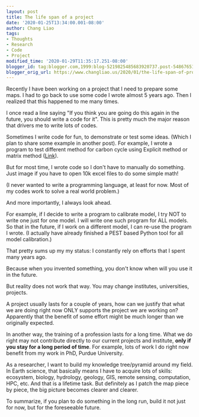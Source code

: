 ```yaml
---
layout: post
title: The life span of a project
date: '2020-01-25T13:34:00.001-08:00'
author: Chang Liao
tags:
- Thoughts
- Research
- Code
- Project
modified_time: '2020-01-29T11:35:17.251-08:00'
blogger_id: tag:blogger.com,1999:blog-5219825485683920737.post-548676513903577032
blogger_orig_url: https://www.changliao.us/2020/01/the-life-span-of-project.html
---
```



Recently I have been working on a project that I need to prepare some maps. I 
had to go back to use some code I wrote almost 5 years ago. Then I realized 
that this happened to me many times. 

I once read a line saying "If you think you are going do this again in the 
future, you should write a code for it". This is pretty much the major reason 
that drivers me to write lots of codes. 

Sometimes I write code for fun, to demonstrate or test some ideas. (Which I 
plan to share some example in another post). For example, I wrote a program to 
test different method for carbon cycle using Explicit method or matrix method 
([Link](https://twitter.com/changliao1025/status/1154922877516259334?s=20)). 

But for most time, I wrote code so I don't have to manually do something. Just 
image if you have to open 10k excel files to do some simple math! 

(I never wanted to write a programming language, at least for now. Most of my 
codes work to solve a real world problem.) 

And more importantly, I always look ahead. 

For example, if I decide to write a program to calibrate model, I try NOT to 
write one just for one model. I will write one such program for ALL models. So 
that in the future, if I work on a different model, I can re-use the program I 
wrote. (I actually have already finished a PEST based Python tool for all 
model calibration.) 

That pretty sums up my my status: I constantly rely on efforts that I spent 
many years ago. 

Because when you invented something, you don't know when will you use it in 
the future. 

But reality does not work that way. You may change institutes, universities, 
projects. 

A project usually lasts for a couple of years, how can we justify that what we 
are doing right now ONLY supports the project we are working on? Apparently 
that the benefit of some effort might be much longer than we originally 
expected. 

In another way, the training of a profession lasts for a long time. What we do 
right may not contribute directly to our current projects and institute, 
**only if you stay for a long period of time**. For example, lots of work I do 
right now benefit from my work in PhD, Purdue University. 

As a researcher, I want to build my knowledge tree/pyramid around my field. In 
Earth science, that basically means I have to acquire lots of skills: 
ecosystem, biology, hydrology, geology, GIS, remote sensing, computation, HPC, 
etc. And that is a lifetime task. But definitely as I patch the map piece by 
piece, the big picture becomes clearer and clearer. 

To summarize, if you plan to do something in the long run, build it not just 
for now, but for the foreseeable future. 